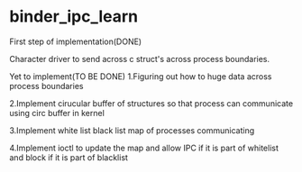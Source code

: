 # binder_ipc_learn
First step of implementation(DONE)

Character driver to send across c struct's across process boundaries.

Yet to implement(TO BE DONE)
1.Figuring out how to huge data across process boundaries

2.Implement cirucular buffer of structures so that process can communicate using circ buffer in kernel

3.Implement white list black list map of processes communicating

4.Implement ioctl to update the map and allow IPC if it is part of whitelist and block if it is part of blacklist
